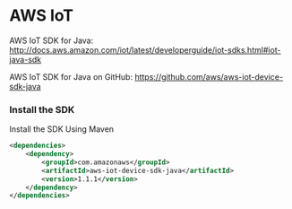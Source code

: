 # AWS IoT

AWS IoT SDK for Java: http://docs.aws.amazon.com/iot/latest/developerguide/iot-sdks.html#iot-java-sdk

AWS IoT SDK for Java on GitHub: https://github.com/aws/aws-iot-device-sdk-java

### Install the SDK
Install the SDK Using Maven

```XML
<dependencies>
    <dependency>
        <groupId>com.amazonaws</groupId>
        <artifactId>aws-iot-device-sdk-java</artifactId>
        <version>1.1.1</version>
    </dependency>
</dependencies>
```

